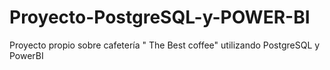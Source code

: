 # Proyecto-PostgreSQL-y-POWER-BI
Proyecto propio sobre cafetería " The Best coffee" utilizando PostgreSQL y PowerBI
